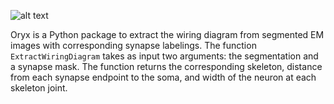 ![alt text](oryx-logo.png)

Oryx is a Python package to extract the wiring diagram from segmented EM images with corresponding synapse labelings.
The function `ExtractWiringDiagram` takes as input two arguments: the segmentation and a synapse mask. The function returns the corresponding skeleton, distance from each synapse endpoint to the soma, and width of the neuron at each skeleton joint.